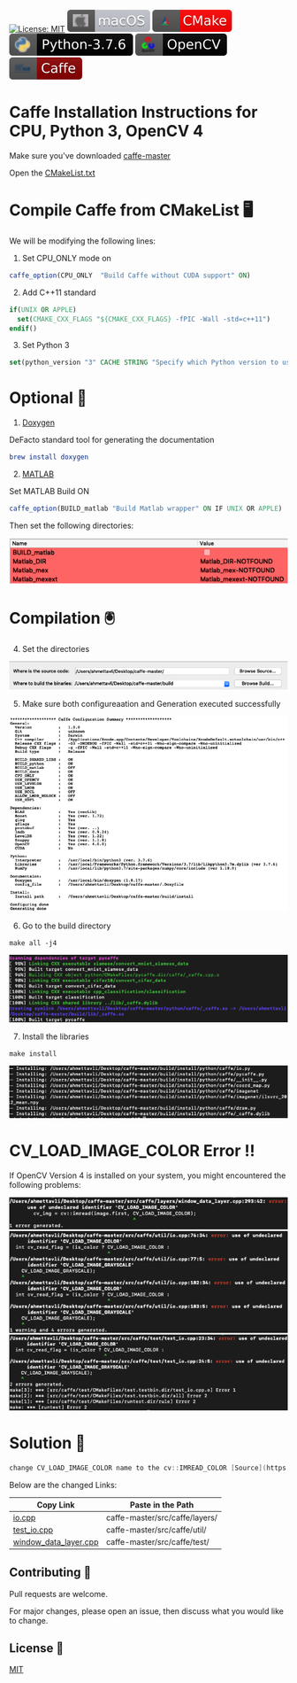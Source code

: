 [![License: MIT](https://img.shields.io/badge/License-MIT-yellow.svg)](https://opensource.org/licenses/MIT)
[![macOS](https://github.com/AhmetTavli/Badge/blob/master/badges/mac_badge.svg)](https://www.apple.com)
[![CMake](https://github.com/AhmetTavli/Badge/blob/master/badges/cmake_badge.svg)](https://cmake.org/)
[![Python](https://github.com/AhmetTavli/Badge/blob/master/badges/python_badge.svg)](https://www.python.org/)
[![OpenCV](https://github.com/AhmetTavli/Badge/blob/master/badges/opencv_badge.svg)](https://opencv.org/)
[![Caffe](https://github.com/AhmetTavli/Badge/blob/master/badges/caffe.svg)](https://caffe.berkeleyvision.org/)

# Caffe Installation Instructions for CPU, Python 3, OpenCV 4
Make sure you've downloaded [caffe-master](https://github.com/BVLC/caffe)

Open the [CMakeList.txt](https://github.com/BVLC/caffe/blob/master/CMakeLists.txt)

Compile Caffe from CMakeList :desktop_computer:
============================

We will be modifying the following lines:

1. Set CPU_ONLY mode on

```cmake
caffe_option(CPU_ONLY  "Build Caffe without CUDA support" ON)
```

2. Add C++11 standard

```cmake
if(UNIX OR APPLE)
  set(CMAKE_CXX_FLAGS "${CMAKE_CXX_FLAGS} -fPIC -Wall -std=c++11")
endif()
```

3. Set Python 3

```cmake
set(python_version "3" CACHE STRING "Specify which Python version to use")
```

Optional :bust_in_silhouette:
========
1. [Doxygen](http://www.doxygen.nl/)

DeFacto standard tool for generating the documentation

```cmake
brew install doxygen
```

2. [MATLAB](https://www.mathworks.com/products/get-matlab.html?s_tid=gn_getml)

Set MATLAB Build ON

```cmake
caffe_option(BUILD_matlab "Build Matlab wrapper" ON IF UNIX OR APPLE)
```

Then set the following directories:

![alt_text][matlab_directories]

Compilation :trackball:
===========

4. Set the directories

![alt_text][cmake_directories]

5. Make sure both configureaation and Generation executed successfully

![alt_text][caffe_configuration_summary]

6. Go to the build directory

```shell
make all -j4
```

![alt_text][make_all_success]

7. Install the libraries

```shell
make install
```

![alt_text][make_install]

CV_LOAD_IMAGE_COLOR Error :bangbang:
=========================

If OpenCV Version 4 is installed on your system, you might encountered the following problems: 

![alt_text][error1]
![alt_text][error2]
![alt_text][error3]

# Solution :thinking:

```cpp
change CV_LOAD_IMAGE_COLOR name to the cv::IMREAD_COLOR [Source](https://groups.google.com/forum/#!topic/caffe-users/lr10Q5RCiTo)
```

Below are the changed Links: 

|                                          Copy Link                                                 |  Paste in the Path  |                                          
|--------------------------------------------------------------------------------------------------- | ------------------- |
| [io.cpp](https://github.com/AhmetTavli/install-caffe-macos/blob/master/updated-for-opencv4/io.cpp) |  caffe-master/src/caffe/layers/ |
| [test_io.cpp](https://github.com/AhmetTavli/install-caffe-macos/blob/master/updated-for-opencv4/test_io.cpp) | caffe-master/src/caffe/util/ |
| [window_data_layer.cpp](https://github.com/AhmetTavli/install-caffe-macos/blob/master/updated-for-opencv4/window_data_layer.cpp) | caffe-master/src/caffe/test/ |


## Contributing :thought_balloon:
Pull requests are welcome.

For major changes, please open an issue, then discuss what you would like to change.

 ## License :scroll:
[MIT](https://opensource.org/licenses/MIT)

[cmake_directories]: https://github.com/AhmetTavli/install-caffe-macos/blob/master/images/build_specification.png "source code:caffe-master, binaries: caffe-master/build"

[matlab_directories]: https://github.com/AhmetTavli/install-caffe-macos/blob/master/images/matlab_directories.png "Need to set the following parameters"

[caffe_configuration_summary]:  https://github.com/AhmetTavli/install-caffe-macos/blob/master/images/caffe_configuration_summary.png "Caffe Summary"

[make_all_success]: https://github.com/AhmetTavli/install-caffe-macos/blob/master/images/make_all_success.png 

[make_install]: https://github.com/AhmetTavli/install-caffe-macos/blob/master/images/make_install.png 

[error1]: https://github.com/AhmetTavli/install-caffe-macos/blob/master/images/error1.png 

[error2]: https://github.com/AhmetTavli/install-caffe-macos/blob/master/images/error2.png 

[error3]: https://github.com/AhmetTavli/install-caffe-macos/blob/master/images/error3.png 
